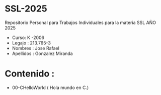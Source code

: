 # SSL-2025
Repositorio Personal para Trabajos Individuales para la materia SSL AÑO 2025 
- Curso: K -2006
- Legajo : 213.765-3
- Nombres : Jose Rafael
- Apellidos : Gonzalez Miranda
  

# Contenido : 
- 00-CHelloWorld  ( Hola mundo en C.)
